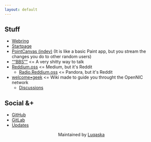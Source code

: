 ```yaml
---
layout: default
---
```


## Stuff
- [Webring](/ring)
- [Startpage](/start)
- [PointCanvas (indev)](http://pointcanvas.some.geek) (It is like a basic Paint app, but you stream the changes you do to other random users)
- [““BBS””](http://bbs.some.geek) <= A very shitty way to talk
- [Reddium.oss](http://www.reddium.oss) <= Medium, but it's Reddit
  - [Radio.Reddium.oss](http://radio.reddium.oss) <= Pandora, but it's Reddit
- [welcome•geek](http://welcome.geek) <= Wiki made to guide you throught the OpenNIC network
  - [Discussions](http://forum.welcome.geek)

## Social &+
- [GitHub](https://github.com/someDOTgeek)
- [GitLab](https://gitlab.com/someDOTgeek)
- [Updates](https://koyu.space/@lucas/tagged/somedotgeek)

<div style="text-align:center">Maintained by <a href="http://lu.dyn">Luqaska</a></div>
